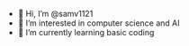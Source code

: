- 👋 Hi, I’m @samv1121
- 👀 I’m interested in computer science and AI
- 🌱 I’m currently learning basic coding



<!---
samv1121/samv1121 is a ✨ special ✨ repository because its `README.md` (this file) appears on your GitHub profile.
You can click the Preview link to take a look at your changes.
--->
